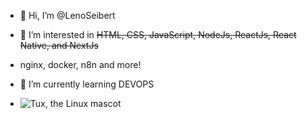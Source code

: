 - 👋 Hi, I’m @LenoSeibert
- 👀 I’m interested in ~~HTML, CSS, JavaScript, NodeJs, ReactJs, React Native, and NextJs~~
- nginx, docker, n8n and more!
- 🌱 I’m currently learning DEVOPS
  
- ![Tux, the Linux mascot](tux.avif)
